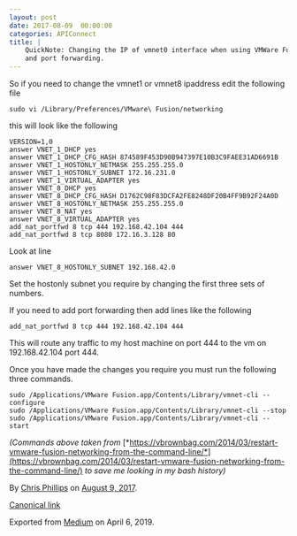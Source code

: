 ```yaml
---
layout: post
date: 2017-08-09  00:00:00
categories: APIConnect
title: |
    QuickNote: Changing the IP of vmnet0 interface when using VMWare Fusion
    and port forwarding.
---
```


So if you need to change the vmnet1 or vmnet8 ipaddress edit the
following file

```
sudo vi /Library/Preferences/VMware\ Fusion/networking
```

this will look like the following

```
VERSION=1,0
answer VNET_1_DHCP yes
answer VNET_1_DHCP_CFG_HASH 874589F453D90B947397E10B3C9FAEE31AD6691B
answer VNET_1_HOSTONLY_NETMASK 255.255.255.0
answer VNET_1_HOSTONLY_SUBNET 172.16.231.0
answer VNET_1_VIRTUAL_ADAPTER yes
answer VNET_8_DHCP yes
answer VNET_8_DHCP_CFG_HASH D1762C98F83DCFA2FE8248DF20B4FF9B92F24A0D
answer VNET_8_HOSTONLY_NETMASK 255.255.255.0
answer VNET_8_NAT yes
answer VNET_8_VIRTUAL_ADAPTER yes
add_nat_portfwd 8 tcp 444 192.168.42.104 444
add_nat_portfwd 8 tcp 8080 172.16.3.128 80
```

Look at line

```
answer VNET_8_HOSTONLY_SUBNET 192.168.42.0
```

Set the hostonly subnet you require by changing the first three sets of
numbers.

If you need to add port forwarding then add lines like the following

```
add_nat_portfwd 8 tcp 444 192.168.42.104 444
```

This will route any traffic to my host machine on port 444 to the vm on
192.168.42.104 port 444.

Once you have made the changes you require you must run the following
three commands.

```
sudo /Applications/VMware Fusion.app/Contents/Library/vmnet-cli --configure
sudo /Applications/VMware Fusion.app/Contents/Library/vmnet-cli --stop
sudo /Applications/VMware Fusion.app/Contents/Library/vmnet-cli --start
```

*(Commands above taken from*
[*https://vbrownbag.com/2014/03/restart-vmware-fusion-networking-from-the-command-line/*](https://vbrownbag.com/2014/03/restart-vmware-fusion-networking-from-the-command-line/) *to save me looking in my bash history)*





By [Chris Phillips](https://medium.com/@cminion) on
[August 9, 2017](https://medium.com/p/983f3d9011f7).

[Canonical
link](https://medium.com/@cminion/quicknote-changing-the-ip-of-vmnet0-interface-when-using-vmware-fusion-983f3d9011f7)

Exported from [Medium](https://medium.com) on April 6, 2019.
